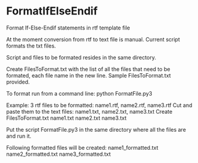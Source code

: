 # FormatIfElseEndif
Format If-Else-Endif statements in rtf template file

At the moment conversion from rtf to text file is manual.
Current script formats the txt files. 

Script and files to be formated resides in the same directory.
         
Create FilesToFormat.txt with the list of all the files that need to be formated, each file name in the new line. Sample FilesToFormat.txt provided.
  
To format run from a command line:
         python FormatFile.py3
         
Example: 
 3 rtf files to be formatted: name1.rtf, name2.rtf, name3.rtf
 Cut and paste them to the text files: name1.txt, name2.txt, name3.txt
 Create FilesToFormat.txt
      name1.txt
      name2.txt
      name3.txt
 
 Put the script FormatFile.py3 in the same directory where all the files are and run it.
 
 Following formatted files will be created:
     name1_formatted.txt
     name2_formatted.txt
     name3_formatted.txt
